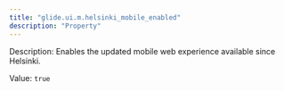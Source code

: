 ```yaml
---
title: "glide.ui.m.helsinki_mobile_enabled"
description: "Property"
---
```


Description: Enables the updated mobile web experience available since Helsinki.

Value: `true`